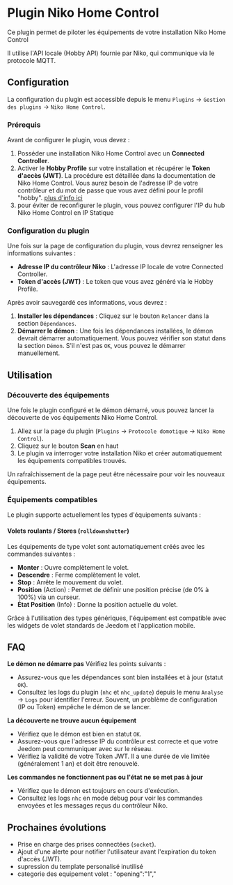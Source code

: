 # Plugin Niko Home Control

Ce plugin permet de piloter les équipements de votre installation Niko Home Control

Il utilise l'API locale (Hobby API) fournie par Niko, qui communique via le protocole MQTT.

## Configuration

La configuration du plugin est accessible depuis le menu `Plugins` → `Gestion des plugins` → `Niko Home Control`.

### Prérequis

Avant de configurer le plugin, vous devez :
1.  Posséder une installation Niko Home Control avec un **Connected Controller**.
2.  Activer le **Hobby Profile** sur votre installation et récupérer le **Token d'accès (JWT)**. La procédure est détaillée dans la documentation de Niko Home Control. Vous aurez besoin de l'adresse IP de votre contrôleur et du mot de passe que vous avez défini pour le profil "hobby". [plus d'info ici](https://guide.niko.eu/fr/smnhc2/lv/hobby-api#)
3.  pour éviter de reconfigurer le plugin, vous pouvez configurer l'IP du hub Niko Home Control en IP Statique

### Configuration du plugin

Une fois sur la page de configuration du plugin, vous devrez renseigner les informations suivantes :

-   **Adresse IP du contrôleur Niko** : L'adresse IP locale de votre Connected Controller.
-   **Token d'accès (JWT)** : Le token que vous avez généré via le Hobby Profile.

Après avoir sauvegardé ces informations, vous devrez :
1.  **Installer les dépendances** : Cliquez sur le bouton `Relancer` dans la section `Dépendances`.
2.  **Démarrer le démon** : Une fois les dépendances installées, le démon devrait démarrer automatiquement. Vous pouvez vérifier son statut dans la section `Démon`. S'il n'est pas `OK`, vous pouvez le démarrer manuellement.

## Utilisation

### Découverte des équipements

Une fois le plugin configuré et le démon démarré, vous pouvez lancer la découverte de vos équipements Niko Home Control.

1.  Allez sur la page du plugin (`Plugins` → `Protocole domotique` → `Niko Home Control`).
2.  Cliquez sur le bouton **Scan** en haut
3.  Le plugin va interroger votre installation Niko et créer automatiquement les équipements compatibles trouvés.

Un rafraîchissement de la page peut être nécessaire pour voir les nouveaux équipements.

### Équipements compatibles

Le plugin supporte actuellement les types d'équipements suivants :

#### Volets roulants / Stores (`rolldownshutter`)

Les équipements de type volet sont automatiquement créés avec les commandes suivantes :
-   **Monter** : Ouvre complètement le volet.
-   **Descendre** : Ferme complètement le volet.
-   **Stop** : Arrête le mouvement du volet.
-   **Position** (Action) : Permet de définir une position précise (de 0% à 100%) via un curseur.
-   **État Position** (Info) : Donne la position actuelle du volet.

Grâce à l'utilisation des types génériques, l'équipement est compatible avec les widgets de volet standards de Jeedom et l'application mobile.

## FAQ

**Le démon ne démarre pas**
Vérifiez les points suivants :
- Assurez-vous que les dépendances sont bien installées et à jour (statut `OK`).
- Consultez les logs du plugin (`nhc` et `nhc_update`) depuis le menu `Analyse` → `Logs` pour identifier l'erreur. Souvent, un problème de configuration (IP ou Token) empêche le démon de se lancer.

**La découverte ne trouve aucun équipement**
- Vérifiez que le démon est bien en statut `OK`.
- Assurez-vous que l'adresse IP du contrôleur est correcte et que votre Jeedom peut communiquer avec sur le réseau.
- Vérifiez la validité de votre Token JWT. Il a une durée de vie limitée (généralement 1 an) et doit être renouvelé.

**Les commandes ne fonctionnent pas ou l'état ne se met pas à jour**
- Vérifiez que le démon est toujours en cours d'exécution.
- Consultez les logs `nhc` en mode debug pour voir les commandes envoyées et les messages reçus du contrôleur Niko.


## Prochaines évolutions
-   Prise en charge des prises connectées (`socket`).
-   Ajout d'une alerte pour notifier l'utilisateur avant l'expiration du token d'accès (JWT).
- supression du template personalisé inutilisé
- categorie des equipement volet : "opening":"1","